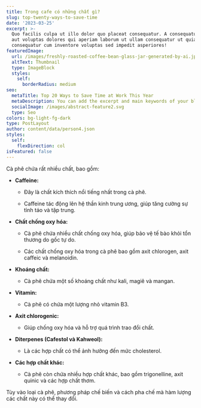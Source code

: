 ```yaml
---
title: Trong cafe có những chất gì?
slug: top-twenty-ways-to-save-time
date: '2023-03-25'
excerpt: >-
  Quo facilis culpa ut illo dolor quo placeat consequatur. A consequatur facilis
  aut voluptas dolores qui aperiam laborum ut ullam consequatur ut quia
  consequatur cum inventore voluptas sed impedit asperiores!
featuredImage:
  url: /images/freshly-roasted-coffee-bean-glass-jar-generated-by-ai.jpg
  altText: Thumbnail
  type: ImageBlock
  styles:
    self:
      borderRadius: medium
seo:
  metaTitle: Top 20 Ways to Save Time at Work This Year
  metaDescription: You can add the excerpt and main keywords of your blog post here.
  socialImage: /images/abstract-feature2.svg
  type: Seo
colors: bg-light-fg-dark
type: PostLayout
author: content/data/person4.json
styles:
  self:
    flexDirection: col
isFeatured: false
---
```

Cà phê chứa rất nhiều chất, bao gồm:

*   **Caffeine:**

    *   Đây là chất kích thích nổi tiếng nhất trong cà phê.

    *   Caffeine tác động lên hệ thần kinh trung ương, giúp tăng cường sự tỉnh táo và tập trung.

*   **Chất chống oxy hóa:**

    *   Cà phê chứa nhiều chất chống oxy hóa, giúp bảo vệ tế bào khỏi tổn thương do gốc tự do.

    *   Các chất chống oxy hóa trong cà phê bao gồm axit chlorogen, axit caffeic và melanoidin.

*   **Khoáng chất:**

    *   Cà phê chứa một số khoáng chất như kali, magiê và mangan.

*   **Vitamin:**

    *   Cà phê có chứa một lượng nhỏ vitamin B3.

*   **Axit chlorogenic:**

    *   Giúp chống oxy hóa và hỗ trợ quá trình trao đổi chất.

*   **Diterpenes (Cafestol và Kahweol):**

    *   Là các hợp chất có thể ảnh hưởng đến mức cholesterol.

*   **Các hợp chất khác:**

    *   Cà phê còn chứa nhiều hợp chất khác, bao gồm trigonelline, axit quinic và các hợp chất thơm.

Tùy vào loại cà phê, phương pháp chế biến và cách pha chế mà hàm lượng các chất này có thể thay đổi.
